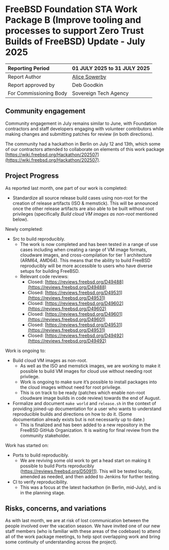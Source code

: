 # FreeBSD Foundation STA Work Package B (Improve tooling and processes to support Zero Trust Builds of FreeBSD) Update \- July 2025

| Reporting Period | 01 JULY 2025 to 31 JULY 2025 |
| :---- | :---- |
| Report Author | [Alice Sowerby](mailto:alice@freebsdfoundation.org) |
| Report approved by | Deb Goodkin |
| For Commissioning Body | Sovereign Tech Agency |

## Community engagement

Community engagement in July remains similar to June, with Foundation contractors and staff developers engaging with volunteer contributors while making changes and submitting patches for review (in both directions).

The community had a hackathon in Berlin on July 12 and 13th, which some of our contractors attended to collaborate on elements of this work package [https://wiki.freebsd.org/Hackathon/202507](https://wiki.freebsd.org/Hackathon/202507). 

## Project Progress

As reported last month, one part of our work is completed:

* Standardize all source release build cases using non-root for the creation of release artifacts (ISO & memstick). This will be announced once the other release artifacts are also able to be built without root privileges (specifically *Build cloud VM images as non-root* mentioned below).


Newly completed:

* Src to build reproducibly.  
  * The work is now completed and has been tested in a range of use cases including when creating a range of VM image formats, cloudware images, and cross-compilation for tier 1 architecture (ARM64, AMD64). This means that the ability to build FreeBSD reproducibly will be more accessible to users who have diverse setups for building FreeBSD.   
  * Relevant code reviews:  
    * Closed: [https://reviews.freebsd.org/D49488](https://reviews.freebsd.org/D49488)  
    * Closed: [https://reviews.freebsd.org/D49531](https://reviews.freebsd.org/D49531)  
    * Closed: [https://reviews.freebsd.org/D49602](https://reviews.freebsd.org/D49602)   
    * Closed: [https://reviews.freebsd.org/D49601](https://reviews.freebsd.org/D49601)   
    * Closed: [https://reviews.freebsd.org/D49531](https://reviews.freebsd.org/D49531)   
    * Closed: [https://reviews.freebsd.org/D49492](https://reviews.freebsd.org/D49492) 

Work is ongoing to: 

* Build cloud VM images as non-root.  
  * As well as the ISO and memstick images, we are working to make it possible to build VM images for cloud use without needing root privilege.  
  * Work is ongoing to make sure it’s possible to install packages into the cloud images without need for root privilege.  
  * This is on track to be ready (patches which enable non-root cloudware image builds in code review) towards the end of August.  
* Formalize and document `make world` and `release.sh` in the context of providing joined-up documentation for a user who wants to understand reproducible builds and directions on how to do it.  (Some documentation already exists but is not necessarily up to date.)  
  * This is finalized and has been added to a new repository in the FreeBSD GitHub Organization. It is waiting for final review from the community stakeholder.


Work has started on:

* Ports to build reproducibly.  
  * We are reviving some old work to get a head start on making it possible to build Ports reproducibly ([https://reviews.freebsd.org/D50911)](https://reviews.freebsd.org/D50911). This will be tested locally, amended as needed, and then added to Jenkins for further testing.  
* CI to verify reproducibility.  
  * This was a focus at the latest hackathon (in Berlin, mid-July), and is in the planning stage.

## Risks, concerns, and variations

As with last month, we are at risk of lost communication between the people involved over the vacation season. We have invited one of our new staff members (who is familiar with these areas of the codebase) to attend all of the work package meetings, to help spot overlapping work and bring some continuity of understanding across the project).
